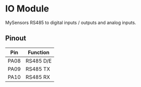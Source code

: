 # IO Module
MySensors RS485 to digital inputs / outputs and analog inputs.

## Pinout
| Pin  | Function   |
| ---- | ---------- |
| PA08 | RS485 D/E  |
| PA09 | RS485 TX   |
| PA10 | RS485 RX   |
